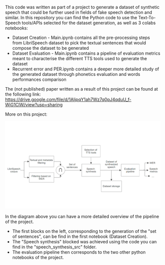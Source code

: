 This code was written as part of a project to generate a dataset of synthetic speech that could be further used in fields of fake speech detection and similar. In this repository you can find the Python code to use the Text-To-Speech tools/APIs selected for the dataset generation, as well as 3 colabs notebooks:
- Dataset Creation - Main.ipynb contains all the pre-processing steps from LibriSpeech dataset to pick the textual sentences that would compose the dataset to be generated
- Dataset Evaluation - Main.ipynb contains a pipeline of evaluation metrics meant to characterise the different TTS tools used to generate the dataset
- Recurrent error and PER.ipynb contains a deeper more detailed study of the generated dataset through phonetics evaluation and words performances comparison

The (not published) paper written as a result of this project can be found at the following link: <br />
https://drive.google.com/file/d/1AljpqY1ah7Wz7q0pJ4qduU_f-WjG1ClW/view?usp=sharing

More on this project:

![Block Diagram](img_readme/block_diagram.png)

In the diagram above you can have a more detailed overview of the pipeline of the project. 
- The first blocks on the left, corresponding to the generation of the "set of sentences", can be find in the first notebook (Dataset Creation).
- The "Speech synthesis" blocked was achieved using the code you can find in the "speech_synthesis_src" folder.
- The evaluation pipeline then corresponds to the two other python notebooks of the project.
